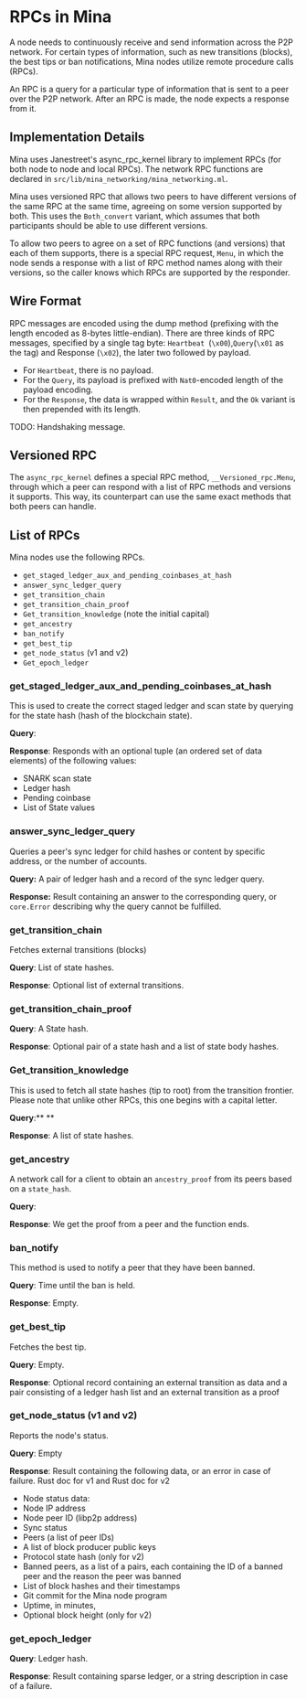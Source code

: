 
# RPCs in Mina

A node needs to continuously receive and send information across the P2P network. For certain types of information, such as new transitions (blocks), the best tips or ban notifications, Mina nodes utilize remote procedure calls (RPCs).

An RPC is a query for a particular type of information that is sent to a peer over the P2P network. After an RPC is made, the node expects a response from it. 


## Implementation Details

Mina uses Janestreet's async_rpc_kernel library to implement RPCs (for both node to node and local RPCs). The network RPC functions are declared in `src/lib/mina_networking/mina_networking.ml`.

Mina uses versioned RPC that allows two peers to have different versions of the same RPC at the same time, agreeing on some version supported by both. This uses the `Both_convert` variant, which assumes that both participants should be able to use different versions.

To allow two peers to agree on a set of RPC functions (and versions) that each of them supports, there is a special RPC request, `Menu`, in which the node sends a response with a list of RPC method names along with their versions, so the caller knows which RPCs are supported by the responder.


## Wire Format

RPC messages are encoded using the dump method (prefixing with the length encoded as 8-bytes little-endian). There are three kinds of RPC messages, specified by a single tag byte: `Heartbeat `(`\x00`),` Query `(`\x01` as the tag) and Response (`\x02`), the later two followed by payload.
* For `Heartbeat`, there is no payload. 
* For the `Query`, its payload is prefixed with `Nat0`-encoded length of the payload encoding.
* For the `Response`, the data is wrapped within `Result`, and the `Ok` variant is then prepended with its length.

TODO: Handshaking message.

## Versioned RPC

The `async_rpc_kernel` defines a special RPC method, `__Versioned_rpc.Menu`, through which a peer can respond with a list of RPC methods and versions it supports. This way, its counterpart can use the same exact methods that both peers can handle.


## List of RPCs

Mina nodes use the following RPCs.



* `get_staged_ledger_aux_and_pending_coinbases_at_hash`
* `answer_sync_ledger_query`
* `get_transition_chain`
* `get_transition_chain_proof`
* `Get_transition_knowledge` (note the initial capital)
* `get_ancestry`
* `ban_notify`
* `get_best_tip`
* `get_node_status` (v1 and v2)
* `Get_epoch_ledger`


### get_staged_ledger_aux_and_pending_coinbases_at_hash

This is used to create the correct staged ledger and scan state by querying for the state hash (hash of the blockchain state).

**Query**:

**Response**: Responds with an optional tuple (an ordered set of data elements) of the following values:



* SNARK scan state
* Ledger hash
* Pending coinbase
* List of State values


### answer_sync_ledger_query

Queries a peer's sync ledger for child hashes or content by specific address, or the number of accounts.

**Query:** A pair of ledger hash and a record of the sync ledger query.

**Response:** Result containing an answer to the corresponding query, or `core.Error` describing why the query cannot be fulfilled.


### get_transition_chain

Fetches external transitions (blocks) 

**Query**: List of state hashes.

**Response**: Optional list of external transitions.


### get_transition_chain_proof

**Query**: A State hash.

**Response**: Optional pair of a state hash and a list of state body hashes.


### Get_transition_knowledge

This is used to fetch all state hashes (tip to root) from the transition frontier. Please note that unlike other RPCs, this one begins with a capital letter.

**Query**:** **

**Response**: A list of state hashes.


### get_ancestry

A network call for a client to obtain an `ancestry_proof` from its peers based on a `state_hash`.

**Query**: 

**Response**: We get the proof from a peer and the function ends.


### ban_notify

This method is used to notify a peer that they have been banned.

**Query**: Time until the ban is held.

**Response**: Empty.


### get_best_tip

Fetches the best tip.

**Query**: Empty.

**Response**: Optional record containing an external transition as data and a pair consisting of a ledger hash list and an external transition as a proof


### get_node_status (v1 and v2)

Reports the node's status.

**Query**: Empty

**Response**: Result containing the following data, or an error in case of failure. Rust doc for v1 and Rust doc for v2



* Node status data:
* Node IP address
* Node peer ID (libp2p address)
* Sync status
* Peers (a list of peer IDs)
* A list of block producer public keys
* Protocol state hash (only for v2)
* Banned peers, as a list of a pairs, each containing the ID of a banned peer and the reason the peer was banned
* List of block hashes and their timestamps
* Git commit for the Mina node program
* Uptime, in minutes,
* Optional block height (only for v2)


### get_epoch_ledger

**Query**: Ledger hash.

**Response**: Result containing sparse ledger, or a string description in case of a failure. 
